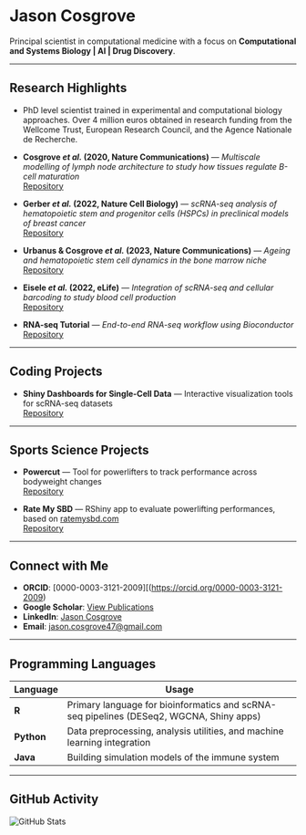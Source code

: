 # Jason Cosgrove

Principal scientist in computational medicine with a focus on **Computational and Systems Biology | AI | Drug Discovery**.  


---

## Research Highlights

-  PhD level scientist trained in experimental and computational biology approaches. Over 4 million euros obtained in research funding from the Wellcome Trust, European Research Council, and the Agence Nationale de Recherche.

  -  **Cosgrove *et al.* (2020, Nature Communications)** — *Multiscale modelling of lymph node architecture to study how tissues regulate B-cell maturation*  
  [Repository](https://github.com/jasoncosgrove47/CXCL13Sim)

-  **Gerber *et al.* (2022, Nature Cell Biology)** — *scRNA-seq analysis of hematopoietic stem and progenitor cells (HSPCs) in preclinical models of breast cancer*  
  [Repository](https://github.com/jasoncosgrove47/Gerber_et_al_2022)

- **Urbanus & Cosgrove *et al.* (2023, Nature Communications)** — *Ageing and hematopoietic stem cell dynamics in the bone marrow niche*  
  [Repository](https://github.com/jasoncosgrove47/Urbanus_Cosgrove_et_al_2023)

- **Eisele *et al.* (2022, eLife)** — *Integration of scRNA-seq and cellular barcoding to study blood cell production*  
  [Repository](https://github.com/jasoncosgrove47/Eisele_et_al_2022)

- **RNA-seq Tutorial** — *End-to-end RNA-seq workflow using Bioconductor*  
  [Repository](https://github.com/jasoncosgrove47/RNAseq_tutorial)

---

## Coding Projects


- **Shiny Dashboards for Single-Cell Data** — Interactive visualization tools for scRNA-seq datasets  
  [Repository](https://github.com/jasoncosgrove47)

---


## Sports Science Projects

- **Powercut** — Tool for powerlifters to track performance across bodyweight changes  
  [Repository](https://github.com/jasoncosgrove47/powercut)

- **Rate My SBD** — RShiny app to evaluate powerlifting performances, based on [ratemysbd.com](https://ratemysbd.com)  
  [Repository](https://github.com/jasoncosgrove47/rate-my-SBD)

---

## Connect with Me

- **ORCID**: [0000-0003-3121-2009][(https://orcid.org/0000-0003-3121-2009)
- **Google Scholar**: [View Publications]([https://scholar.google.com/citations?user=XXXX](https://scholar.google.com/citations?user=gH0WDeIAAAAJ&hl=en))  
- **LinkedIn**: [Jason Cosgrove](https://fr.linkedin.com/in/jason-cosgrove-18537a53)  
- **Email**: jason.cosgrove47@gmail.com  

---


## Programming Languages

| Language | Usage |
|----------|------------------------------------------------|
| **R**    | Primary language for bioinformatics and scRNA-seq pipelines (DESeq2, WGCNA, Shiny apps) |
| **Python** | Data preprocessing, analysis utilities, and machine learning integration |
| **Java** | Building simulation models of the immune system |


---


## GitHub Activity

![GitHub Stats](https://github-readme-stats.vercel.app/api?username=jasoncosgrove47&show_icons=true&theme=default)  
